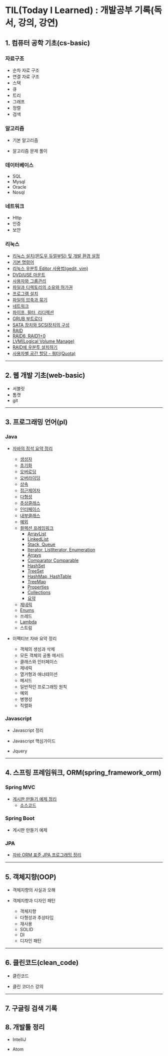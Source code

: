 # TIL(Today I Learned) : 개발공부 기록(독서, 강의, 강연)

## 1. 컴퓨터 공학 기초(cs-basic)

### 자료구조

- 순차 자료 구조
- 연결 자료 구조
- 스택
- 큐
- 트리
- 그래프
- 정렬
- 검색

### 알고리즘

- 기본 알고리즘

- 알고리즘 문제 풀이

### 데이터베이스

- SQL
- Mysql
- Oracle
- Nosql

### 네트워크

- Http
- 인증
- 보안

### 리눅스

- [리눅스 설치(윈도우 듀얼부팅) 및 개발 환경 설정](https://github.com/walbatrossw/TIL/tree/master/01_cs-basic/linux/ubuntu-install-setting)
- [기본 명령어](https://github.com/walbatrossw/TIL/blob/master/01_cs-basic/linux/this-is-ubuntu-linux/02_basic_command.md)
- [리눅스 우분투 Editor 사용법(gedit, vim)](https://github.com/walbatrossw/TIL/blob/master/01_cs-basic/linux/this-is-ubuntu-linux/03_gedit_vi_tutorial.md)
- [DVD/USE 마운트](https://github.com/walbatrossw/TIL/blob/master/01_cs-basic/linux/this-is-ubuntu-linux/04_cd_dvd_usb_mount.md)
- [사용자와 그룹관리](https://github.com/walbatrossw/TIL/blob/master/01_cs-basic/linux/this-is-ubuntu-linux/05_user_group.md)
- [파일과 디렉토리의 소유와 허가권](https://github.com/walbatrossw/TIL/blob/master/01_cs-basic/linux/this-is-ubuntu-linux/06_file_ownership_permission.md)
- [프로그램 설치](https://github.com/walbatrossw/TIL/blob/master/01_cs-basic/linux/this-is-ubuntu-linux/07_dpkg_apt-get.md)
- [파일의 압축과 묶기](https://github.com/walbatrossw/TIL/blob/master/01_cs-basic/linux/this-is-ubuntu-linux/08_file_compression_cron_at.md)
- [네트워크](https://github.com/walbatrossw/TIL/blob/master/01_cs-basic/linux/this-is-ubuntu-linux/09_network.md)
- [파이프, 필터, 리디렉션](https://github.com/walbatrossw/TIL/blob/master/01_cs-basic/linux/this-is-ubuntu-linux/10.pipe_filter_redirection_rescue.md)
- [GRUB 부트로더](https://github.com/walbatrossw/TIL/blob/master/01_cs-basic/linux/this-is-ubuntu-linux/11_GRUB_Boot_Loader_Kernel_compile.md)
- [SATA 장치와 SCSI장치의 구성](https://github.com/walbatrossw/TIL/blob/master/01_cs-basic/linux/this-is-ubuntu-linux/13_SATA_SCSI_HDD_ADD.md)
- [RAID](https://github.com/walbatrossw/TIL/blob/master/01_cs-basic/linux/this-is-ubuntu-linux/14_RAID.md)
- [RAID6, RAID1+0](https://github.com/walbatrossw/TIL/blob/master/01_cs-basic/linux/this-is-ubuntu-linux/15_RAID6_0%2B1.md)
- [LVM(Logical Volume Manage)](https://github.com/walbatrossw/TIL/blob/master/01_cs-basic/linux/this-is-ubuntu-linux/16_LVM.md)
- [RAID에 우분투 설치하기](https://github.com/walbatrossw/TIL/blob/master/01_cs-basic/linux/this-is-ubuntu-linux/17_RAID_Ubuntu_Setup.md)
- [사용자별 공간 할당 - 쿼터(Quota)](https://github.com/walbatrossw/TIL/blob/master/01_cs-basic/linux/this-is-ubuntu-linux/18_Quota.md)


---

## 2. 웹 개발 기초(web-basic)

- 서블릿
- 톰캣
- git

---


## 3. 프로그래밍 언어(pl)

### Java

- [자바의 정석 요약 정리](https://github.com/walbatrossw/TIL/tree/master/03_pl/java/stadard-of-java)
  - [생성자](https://github.com/walbatrossw/TIL/blob/master/03_pl/java/stadard-of-java/06_oop1/5_constructor.md)
  - [초기화](https://github.com/walbatrossw/TIL/blob/master/03_pl/java/stadard-of-java/06_oop1/6_variable_initialize.md)
  - [오버로딩](https://github.com/walbatrossw/TIL/blob/master/03_pl/java/stadard-of-java/06_oop1/4_overloading.md)
  - [오버라이딩](https://github.com/walbatrossw/TIL/blob/master/03_pl/java/stadard-of-java/07_oop2/2_overriding.md)
  - [상속](https://github.com/walbatrossw/TIL/blob/master/03_pl/java/stadard-of-java/07_oop2/1_inheritance.md)
  - [접근제어자](https://github.com/walbatrossw/TIL/blob/master/03_pl/java/stadard-of-java/07_oop2/4_modifier.md)
  - [다형성](https://github.com/walbatrossw/TIL/blob/master/03_pl/java/stadard-of-java/07_oop2/5_polymorphism.md)
  - [추상클래스](https://github.com/walbatrossw/TIL/blob/master/03_pl/java/stadard-of-java/07_oop2/6_abstract_class.md)
  - [인터페이스](https://github.com/walbatrossw/TIL/blob/master/03_pl/java/stadard-of-java/07_oop2/7_interface.md)
  - [내부클래스](https://github.com/walbatrossw/TIL/blob/master/03_pl/java/stadard-of-java/07_oop2/8_inner_class.md)
  - [예외](https://github.com/walbatrossw/TIL/blob/master/03_pl/java/stadard-of-java/08_exception/1_exception.md)
  - [컬렉션 프레임워크](https://github.com/walbatrossw/TIL/blob/master/03_pl/java/stadard-of-java/11_collection_framework/1_collection_framework.md)
    - [ArrayList](https://github.com/walbatrossw/TIL/blob/master/03_pl/java/stadard-of-java/11_collection_framework/2_array_list.md)
    - [LinkedList](https://github.com/walbatrossw/TIL/blob/master/03_pl/java/stadard-of-java/11_collection_framework/3_linked_list.md)
    - [Stack, Queue](https://github.com/walbatrossw/TIL/blob/master/03_pl/java/stadard-of-java/11_collection_framework/4_stack_queue.md)
    - [Iterator, ListIterator, Enumeration](https://github.com/walbatrossw/TIL/blob/master/03_pl/java/stadard-of-java/11_collection_framework/5_iterator_listiterator_enumeration.md)
    - [Arrays](https://github.com/walbatrossw/TIL/blob/master/03_pl/java/stadard-of-java/11_collection_framework/6_arrays.md)
    - [Comparator Comparable](https://github.com/walbatrossw/TIL/blob/master/03_pl/java/stadard-of-java/11_collection_framework/7_comparator_comparable.md)
    - [HashSet](https://github.com/walbatrossw/TIL/blob/master/03_pl/java/stadard-of-java/11_collection_framework/8_hashset.md)
    - [TreeSet](https://github.com/walbatrossw/TIL/blob/master/03_pl/java/stadard-of-java/11_collection_framework/9_treeset.md)
    - [HashMap, HashTable](https://github.com/walbatrossw/TIL/blob/master/03_pl/java/stadard-of-java/11_collection_framework/10_hashmap_hashtable.md)
    - [TreeMap](https://github.com/walbatrossw/TIL/blob/master/03_pl/java/stadard-of-java/11_collection_framework/11_treemap.md)
    - [Properties](https://github.com/walbatrossw/TIL/blob/master/03_pl/java/stadard-of-java/11_collection_framework/12_properties.md)
    - [Collections](https://github.com/walbatrossw/TIL/blob/master/03_pl/java/stadard-of-java/11_collection_framework/13_collections.md)
    - [요약](https://github.com/walbatrossw/TIL/blob/master/03_pl/java/stadard-of-java/11_collection_framework/14_collection_summury.md)
  - [제네릭](https://github.com/walbatrossw/TIL/blob/master/03_pl/java/stadard-of-java/12_generics_eums_annotion/1_generics.md)
  - [Enums](https://github.com/walbatrossw/TIL/blob/master/03_pl/java/stadard-of-java/12_generics_eums_annotion/2_enums.md)
  - 쓰레드
  - [Lambda](https://github.com/walbatrossw/TIL/blob/master/03_pl/java/stadard-of-java/14_lambda_stream/1_lambda1.md)
  - 스트림

- 이펙티브 자바 요약 정리
  - 객체의 생성과 삭제
  - 모든 객체의 공통 메서드
  - 클래스와 인터페이스
  - 제네릭
  - 열거형과 애너테이션
  - 메서드
  - 일반적인 프로그래밍 원칙
  - 예외
  - 병행성
  - 직렬화

### Javascript

- Javascript 정리

- Javascript 핵심가이드

- Jquery



---


## 4. 스프링 프레임워크, ORM(spring_framework_orm)

### Spring MVC

- [게시판 만들기 예제 정리](https://github.com/walbatrossw/TIL/tree/master/reding-notes/%EC%BD%94%EB%93%9C%EB%A1%9C_%EB%B0%B0%EC%9A%B0%EB%8A%94_%EC%8A%A4%ED%94%84%EB%A7%81_%EC%9B%B9%ED%94%84%EB%A1%9C%EC%A0%9D%ED%8A%B8)
  - [소스코드](https://github.com/walbatrossw/spring-mvc-ex)

### Spring Boot

- 게시판 만들기 예제

### JPA

- [자바 ORM 표준 JPA 프로그래밍 정리](https://github.com/walbatrossw/TIL/tree/master/04_spring-framework_orm/jpa/java-orm-standard-jpa-programming)

---


## 5. 객체지향(OOP)

- 객체지향의 사실과 오해

- 객체지향과 디자인 패턴
  - 객체지향
  - 다형성과 추상타입
  - 재사용
  - SOLID
  - DI
  - 디자인 패턴

---


## 6. 클린코드(clean_code)

- 클린코드

- 클린 코더스 강의

---


## 7. 구글링 검색 기록

## 8. 개발툴 정리

- IntelliJ

- Atom
